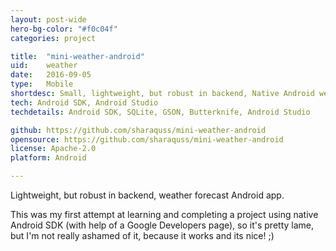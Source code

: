 ```yaml
---
layout: post-wide
hero-bg-color: "#f0c04f"
categories: project

title:  "mini-weather-android"
uid:    weather
date:   2016-09-05
type:   Mobile
shortdesc: Small, lightweight, but robust in backend, Native Android weather app. First ever completed mobile app by myself (yay!).
tech: Android SDK, Android Studio
techdetails: Android SDK, SQLite, GSON, Butterknife, Android Studio

github: https://github.com/sharaquss/mini-weather-android
opensource: https://github.com/sharaquss/mini-weather-android
license: Apache-2.0
platform: Android

---
```

<p> Lightweight, but robust in backend, weather forecast Android app. <p>

<p> This was my first attempt at learning and completing a project using native Android SDK (with help of a Google Developers page), so it's pretty lame, but I'm not really ashamed of it, because it works and its nice! ;)</p>
